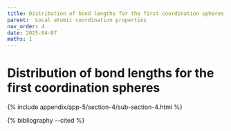 ```yaml
---
title: Distribution of bond lengths for the first coordination spheres
parent:  Local atomic coordination properties
nav_order: 4
date: 2025-04-07
maths: 1
---
```


# Distribution of bond lengths for the first coordination spheres

{% include appendix/app-5/section-4/sub-section-4.html %}

{% bibliography --cited %}

